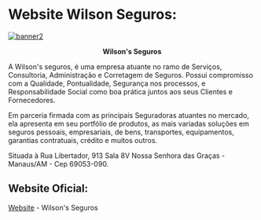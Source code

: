 # Website Wilson Seguros:

<p align="center">
  <a href="#">

![banner2](https://user-images.githubusercontent.com/64049906/108572415-9c963180-72e8-11eb-9fe4-ef8bee5cd82d.jpeg)

  </a>
  <p align="center"><strong> Wilson's Seguros </strong></p>
</p>

A Wilson's seguros, é uma empresa atuante no ramo de Serviços, Consultoria, Administração e Corretagem de Seguros. Possui compromisso com a Qualidade, Pontualidade, Segurança nos processos, e Responsabilidade Social como boa prática juntos aos seus Clientes e Fornecedores. 

Em parceria firmada com as principais Seguradoras atuantes no mercado, ela apresenta em seu portfólio de produtos, as mais variadas soluções em seguros pessoais, empresariais, de bens, transportes, equipamentos, garantias contratuais, crédito e muitos outros. 

Situada à Rua Libertador, 913 Sala 8V Nossa Senhora das Graças - Manaus/AM - Cep 69053-090.  

## Website Oficial:

[Website](https://adoring-feynman-266a0b.netlify.app/) - Wilson's Seguros


